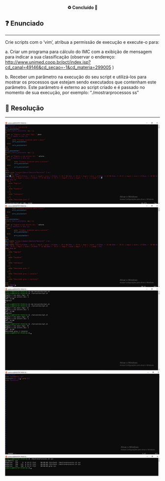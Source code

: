 <h4 align="center"> 
  ♻️ Concluído 🚀
</h4>

## ❓ Enunciado
---
Crie scripts com o ‘vim’, atribua a permissão de execução e execute-o para:

a. Criar um programa para cálculo do IMC com a exibição de mensagem para indicar a sua classificação (observar o endereço:  http://www.unimed.coop.br/pct/index.jsp?cd_canal=49146&cd_secao=-1&cd_materia=299005 )

b. Receber um parâmetro na execução do seu script e utilizá-los para mostrar os processos que estejam sendo executados que contenham este parâmetro. Este parâmetro é externo ao script criado e é passado no momento de sua execução, por exemplo: “./mostrarprocessos  ss”

## 📝 Resolução
---
![](a_print_codigo_1.jpg)
![](a_print_codigo_2.jpg)
![](a_print_execucao.jpg)
![](b_print_codigo.jpg)
![](b_print_execucao.jpg)